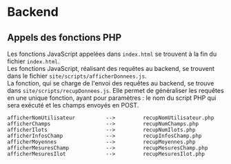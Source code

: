 # Backend

## Appels des fonctions PHP
Les fonctions JavaScript appelées dans `index.html` se trouvent à la fin du
fichier `index.html`.  
Les fonctions JavaScript, réalisant des requêtes au backend, se trouvent
dans le fichier `site/scripts/afficherDonnees.js`.  
La fonction, qui se charge de l'envoi des requêtes au backend, se trouve dans
`site/scripts/recupDonnees.js`. Elle permet de généraliser les requêtes en une
unique fonction, ayant pour paramètres : le nom du script PHP qui sera exécuté
et les champs envoyés en POST.

```
afficherNomUtilisateur			-->			recupNomUtilisateur.php
afficherChamps					-->			recupNumChamps.php
afficherIlots					-->			recupNumIlots.php
afficherInfosChamp				-->			recupInfosChamp.php
afficherMoyennes				-->			recupMoyennes.php
afficherMesuresChamp			-->			recupMesuresChamp.php
afficherMesuresIlot				-->			recupMesuresIlot.php
```